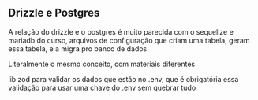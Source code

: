 ## Drizzle e Postgres

A relação do drizzle e o postgres é muito parecida com o sequelize e mariadb do curso, arquivos de configuração que criam uma tabela, geram essa tabela, e a migra pro banco de dados

Literalmente o mesmo conceito, com materiais diferentes

lib zod para validar os dados que estão no .env, que é obrigatória essa validação para usar uma chave do .env sem quebrar tudo

